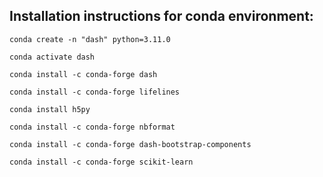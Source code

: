 ## Installation instructions for conda environment:

``` 
conda create -n "dash" python=3.11.0

conda activate dash

conda install -c conda-forge dash

conda install -c conda-forge lifelines

conda install h5py

conda install -c conda-forge nbformat

conda install -c conda-forge dash-bootstrap-components

conda install -c conda-forge scikit-learn
```